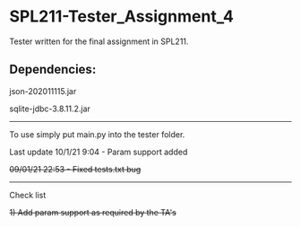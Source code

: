 # SPL211-Tester_Assignment_4
Tester written for the final assignment in SPL211.


Dependencies:
------------------

json-202011115.jar

sqlite-jdbc-3.8.11.2.jar

------------------

To use simply put main.py into the tester folder.



Last update
10/1/21 9:04 - Param support added

~~09/01/21 22:53 - Fixed tests.txt bug~~


------------------
Check list

~~1) Add param support as required by the TA's~~
